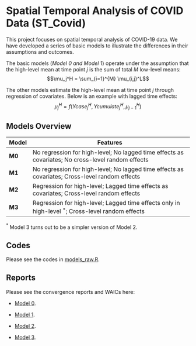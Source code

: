 # Spatial Temporal Analysis of COVID Data (ST_Covid)

This project focuses on spatial temporal analysis of COVID-19 data. We have developed a series of basic models to illustrate the differences in their assumptions and outcomes. 

The basic models (*Model 0 and Model 1*) operate under the assumption that the high-level mean at time point $j$ is the sum of total $M$ low-level means: 
$$\mu_j^H = \sum_{i=1}^{M} \mu_{i,j}^L$$

The other models estimate the high-level mean at time point $j$ through regression of covariates. Below is an example with lagged time effects: 
$$\mu_j^H = f(Ycase_{j}^H, Ycumulate_{j}^H, \mu_{j-1}^H)$$

## Models Overview

| Model | Features |
| ------------ | ------------ |
| **M0** | No regression for high-level; No lagged time effects as covariates; No cross-level random effects |
| **M1** | No regression for high-level; No lagged time effects as covariates; Cross-level random effects |
| **M2** | Regression for high-level; Lagged time effects as covariates; Cross-level random effects |
| **M3** | Regression for high-level; Lagged time effects only in high-level ${}^*$; Cross-level random effects |

${}^*$ Model 3 turns out to be a simpler version of Model 2.

## Codes

Please see the codes in [models_raw.R](https://sijianf.github.io/ST_Covid/codes/models_raw.R).

## Reports

Please see the convergence reports and WAICs here: 

- [Model 0](https://sijianf.github.io/ST_Covid/pages/Report_June_m0.html).

- [Model 1](https://sijianf.github.io/ST_Covid/pages/Report_June_m1.html).

- [Model 2](https://sijianf.github.io/ST_Covid/pages/Report_June_m2.html).

- [Model 3](https://sijianf.github.io/ST_Covid/pages/Report_June_m3.html).
